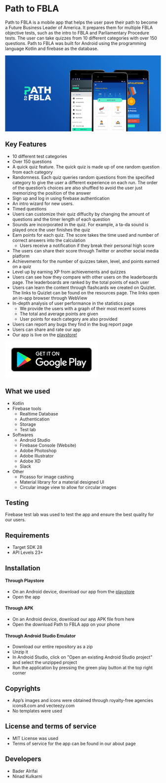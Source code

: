 # Path to FBLA
Path to FBLA is a mobile app that helps the user pave their path to become a Future Business Leader of America. It prepares them for multiple FBLA objective tests, such as the intro to FBLA and Parliamentary Procedure tests. The user can take quizzes from 10 different categories with over 150 questions.
        Path to FBLA was built for Android using the programming language Kotlin and firebase as the database.

<img src="https://github.com/Ninkuk/FBLA_Mobile_App_Development/blob/master/feature_graphic.jpg" align = "center">

## Key Features
   * 10 different test categories
   * Over 150 questions
   * A quick quiz feature. The quick quiz is made up of one random question from each category
   * Randomness. Each quiz queries random questions from the specified category to give the user a different experience on each run. The order of the question’s choices are also shuffled to avoid the user just memorizing the position of the answer
   * Sign up and log in using firebase authentication
   * An intro wizard for new users.
   * Timed questions
   * Users can customize their quiz diffuclty by changing the amount of questions and the timer length of each question
   * Sounds are incorporated in the quiz. For example, a ta-da sound is played once the user finishes the quiz
   * Earn points for each quiz. The score takes the time used and number of correct answers into the calculation
        * Users receive a notification if they break their personal high score
   * The users can share their score through Twitter or another social media platform
   * Achievements for the number of quizzes taken, level, and points earned on a quiz
   * Level up by earning XP from achievements and quizzes
   * Users can see how they compare with other users on the leaderboards page. The leaderboards are ranked by the total points of each user
   * Users can learn the content through flashcards we created on Quizlet. The links to Quizlet can be found on the resources page. The links open an in-app browser through WebView
   * In-depth analysis of user performance in the statistics page
        * We provide the users with a graph of their most recent scores
        * The total and average points are given
        * User points for each category are also provided
   * Users can report any bugs they find in the bug report page
   * Users can share and rate our app
   * Our app is live on the [playstore!](https://play.google.com/store/apps/details?id=com.pathtofblaquiz.pathtofbla) 
   
   <a href="https://play.google.com/store/apps/details?id=com.pathtofblaquiz.pathtofbla"><img src="https://github.com/Ninkuk/FBLA_Mobile_App_Development/blob/master/google-play-badge.png"></a>
   
## What we used
  * Kotlin
  * Firebase tools
    * Realtime Database
    * Authentication
    * Storage
    * Test lab
   * Softwares
      * Android Studio
      * Firebase Console (Website)
      * Adobe Photoshop
      * Adobe Illustrator
      * Adobe XD
      * Slack
   * Other
        * Picasso for image cashing
        * Material library for a material designed UI
        * Circular image view to allow for circular images
## Testing
Firebase test lab was used to test the app and ensure the best quality for our users.
## Requirements
   * Target SDK 28
   * API Levels 23+
## Installation
   #### Through Playstore
   * On an Android device, download our app from the [playstore](https://play.google.com/store/apps/details?id=com.pathtofblaquiz.pathtofbla)
   * Open the app
   #### Through APK
   * On an Android device, download our app APK file from here
   * Open the download Path to FBLA app on your phone
   #### Through Android Studio Emulator
   * Download our entire repository as a zip
   * Unzip it 
   * In Android Studio, click on "Open an existing Android Studio project" and select the unzipped project 
   * Run the application by pressing the green play button at the top right corner
## Copyrights
   * App’s images and icons were obtained through royalty-free agencies icons8.com and vecteezy.com
   * No templates were used
## License and terms of service
   * MIT License was used
   * Terms of service for the app can be found in our about page
## Developers
   * Bader Alrifai
   * Ninad Kulkarni
